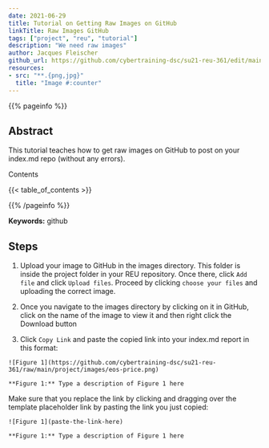 ```yaml
---
date: 2021-06-29
title: Tutorial on Getting Raw Images on GitHub
linkTitle: Raw Images GitHub
tags: ["project", "reu", "tutorial"]
description: "We need raw images"
author: Jacques Fleischer
github_url: https://github.com/cybertraining-dsc/su21-reu-361/edit/main/tutorials/github/index.md
resources:
- src: "**.{png,jpg}"
  title: "Image #:counter"
---
```



{{% pageinfo %}}

## Abstract

This tutorial teaches how to get raw images on GitHub to post on your index.md repo (without any errors).

Contents

{{< table_of_contents >}}

{{% /pageinfo %}}

**Keywords:** github


## Steps

1. Upload your image to GitHub in the images directory. This folder is inside the project folder in your REU repository. Once there, click `Add file` and click `Upload files`. Proceed by clicking `choose your files` and uploading the correct image.

2. Once you navigate to the images directory by clicking on it in GitHub, click on the name of the image to view it and then right click the Download button

3. Click `Copy Link` and paste the copied link into your index.md report in this format:

```
![Figure 1](https://github.com/cybertraining-dsc/su21-reu-361/raw/main/project/images/eos-price.png)

**Figure 1:** Type a description of Figure 1 here
```

Make sure that you replace the link by clicking and dragging over the template placeholder link by pasting the link you just copied:

```
![Figure 1](paste-the-link-here)

**Figure 1:** Type a description of Figure 1 here
```

